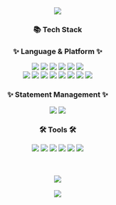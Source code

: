 <div align=center>
<img src="https://capsule-render.vercel.app/api?type=waving&color=FFAF0A&height=230&section=header&text=다경'&nbsp;GitHub&fontColor=FFFFFF&fontSize=70"/>
</div>
<div align=center>
	<h3> 📚 Tech Stack </h3>
</div>

<div align="center">
<h3>✨ Language & Platform ✨</h3>
	<img src="https://img.shields.io/badge/HTML5-E34F26?style=flat&logo=HTML5&logoColor=white" />
	<img src="https://img.shields.io/badge/CSS3-1572B6?style=flat&logo=CSS3&logoColor=white" /> 
	<img src="https://img.shields.io/badge/JavaScript-F7DF1E?style=flat&logo=JavaScript&logoColor=white" />
  	<img src="https://img.shields.io/badge/TypeScript-3178C6?style=flat&logo=TypeScript&logoColor=white" />
    <img src="https://img.shields.io/badge/React-61DAFB?style=flat&logo=React&logoColor=white" />
    <img src="https://img.shields.io/badge/ReactNative-61DAFB?style=flat&logo=ReactNative&logoColor=white" /><br>
    <img src="https://img.shields.io/badge/Next.js-000000?style=flat&logo=Next.js&logoColor=white" />
            <img src="https://img.shields.io/badge/Java-007396?style=flat&logo=Java&logoColor=white" /> 
    <img src="https://img.shields.io/badge/Oracle-F80000?style=flat&logo=Oracle&logoColor=white" />
        <img src="https://img.shields.io/badge/Firebase-FFCA28?style=flat&logo=Firebase&logoColor=white" />
            <img src="https://img.shields.io/badge/Supabase-3ECF8E?style=flat&logo=Supabase&logoColor=white" />
               <img src="https://img.shields.io/badge/MongoDB-47A248?style=flat&logo=MongoDB&logoColor=white" />
                  <img src="https://img.shields.io/badge/Vercel-000000?style=flat&logo=Vercel&logoColor=white" />
                  <img src="https://img.shields.io/badge/Amazon AWS-232F3E?style=flat&logo=Amazon AWS&logoColor=white" />
                  <h3>✨ Statement Management ✨</h3>
        <img src="https://img.shields.io/badge/Redux-764ABC?style=flat&logo=Redux&logoColor=white" />
            <img src="https://img.shields.io/badge/React Query-FF4154?style=flat&logo=React Query&logoColor=white" />
            <h3>🛠 Tools 🛠</h3>
            <img src="https://img.shields.io/badge/GitHub-181717?style=flat&logo=GitHub&logoColor=white" />
              <img src="https://img.shields.io/badge/Apache Tomcat-F8DC75?style=flat&logo=Apache Tomcat&logoColor=white" />
                   <img src="https://img.shields.io/badge/Eclipse IDE-2C2255?style=flat&logo=Eclipse IDE&logoColor=white" />
                         <img src="https://img.shields.io/badge/Slack-4A154B?style=flat&logo=Slack&logoColor=white" />
                         <img src="https://img.shields.io/badge/Notion-000000?style=flat&logo=Notion&logoColor=white" />
                          <img src="https://img.shields.io/badge/Figma-F24E1E?style=flat&logo=Figma&logoColor=white" />
</div>
<br>
<br>
<br>
<div align="center">
<img src="https://github-readme-stats.vercel.app/api/top-langs/?username=ddoqi&layout=compact"><br><br>
<img src="https://github-readme-stats.vercel.app/api?username=ddoqi&show_icons=true">
</div>
